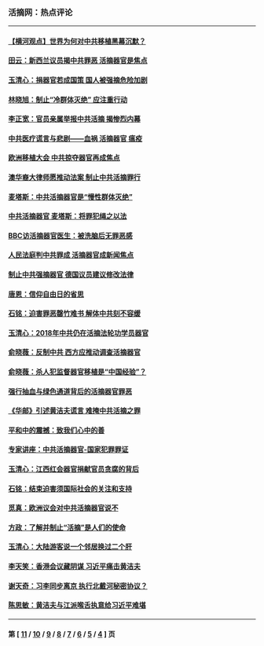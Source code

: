 ### 活摘网：热点评论
---
#### [【横河观点】世界为何对中共移植黑幕沉默？](../../pages/nf5879/n13244249.md?08080430) 
#### [田云：新西兰议员揭中共罪恶 活摘器官是焦点](../../pages/nf5879/n13070629.md?08080430) 
#### [玉清心：捐器官若成国策 国人被强摘危险加剧](../../pages/nf5879/n12802713.md?08080430) 
#### [林晓旭：制止“冷群体灭绝” 应注重行动](../../pages/nf5879/n12779736.md?08080430) 
#### [李正宽：官员亲属举报中共活摘 揭惨烈内幕](../../pages/nf5879/n12684490.md?08080430) 
#### [中共医疗谎言与悲剧——血祸 活摘器官 瘟疫](../../pages/nf5879/n12372103.md?08080430) 
#### [欧洲移植大会 中共掠夺器官再成焦点](../../pages/nf5879/n11538883.md?08080430) 
#### [澳华裔大律师愿推动法案 制止中共活摘罪行](../../pages/nf5879/n11377039.md?08080430) 
#### [麦塔斯：中共活摘器官是“慢性群体灭绝”](../../pages/nf5879/n11350529.md?08080430) 
#### [中共活摘器官 麦塔斯：将罪犯绳之以法](../../pages/nf5879/n11347973.md?08080430) 
#### [BBC访活摘器官医生：被洗脑后无罪恶感](../../pages/nf5879/n11335935.md?08080430) 
#### [人民法庭判中共罪成 活摘器官成新闻焦点](../../pages/nf5879/n11331578.md?08080430) 
#### [制止中共强摘器官 德国议员建议修改法律](../../pages/nf5879/n11249451.md?08080430) 
#### [唐恩：信仰自由日的省思](../../pages/nf5879/n11003525.md?08080430) 
#### [石铭：迫害罪恶罄竹难书  解体中共刻不容缓](../../pages/nf5879/n10942855.md?08080430) 
#### [玉清心：2018年中共仍在活摘法轮功学员器官](../../pages/nf5879/n10914646.md?08080430) 
#### [俞晓薇：反制中共 西方应推动调查活摘器官](../../pages/nf5879/n10794671.md?08080430) 
#### [俞晓薇：杀人犯监督器官移植是“中国经验”？](../../pages/nf5879/n10466427.md?08080430) 
#### [强行抽血与绿色通道背后的活摘器官罪恶](../../pages/nf5879/n10004708.md?08080430) 
#### [《华邮》引述黄洁夫谎言 难掩中共活摘之罪](../../pages/nf5879/n9642309.md?08080430) 
#### [平和中的震撼：致我们心中的善](../../pages/nf5879/n9021123.md?08080430) 
#### [专家讲座：中共活摘器官-国家犯罪罪证](../../pages/nf5879/n8828153.md?08080430) 
#### [玉清心：江西红会器官捐献官员贪腐的背后](../../pages/nf5879/n8522122.md?08080430) 
#### [石铭：结束迫害须国际社会的关注和支持](../../pages/nf5879/n8443497.md?08080430) 
#### [觅真：欧洲议会对中共活摘器官说不](../../pages/nf5879/n8337486.md?08080430) 
#### [方政：了解并制止“活摘”是人们的使命](../../pages/nf5879/n8329214.md?08080430) 
#### [玉清心：大陆游客说一个邻居换过二个肝](../../pages/nf5879/n8291404.md?08080430) 
#### [李天笑：香港会议藏阴谋 习近平痛击黄洁夫](../../pages/nf5879/n8241459.md?08080430) 
#### [谢天奇：习李同步离京 执行北戴河秘密协议？](../../pages/nf5879/n8230418.md?08080430) 
#### [陈思敏：黄洁夫与江派喉舌执意给习近平难堪](../../pages/nf5879/n8222166.md?08080430) 

---
#### 第 [ [11](./11.md?08080430) / [10](./10.md?08080430) / [9](./9.md?08080430) / [8](./8.md?08080430) / [7](./7.md?08080430) / [6](./6.md?08080430) / [5](./5.md?08080430) / [4](./4.md?08080430) ] 页
